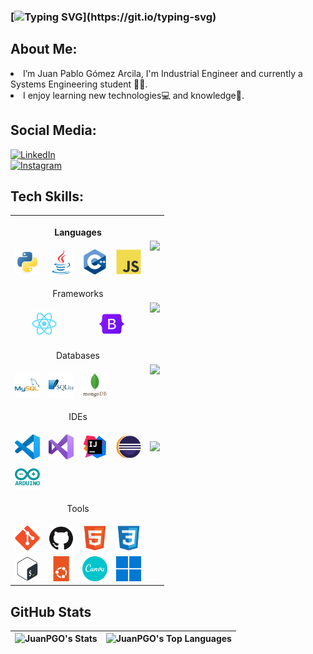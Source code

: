 ### [![Typing SVG](https://readme-typing-svg.herokuapp.com?font=Fira+Code&weight=600&pause=1000&color=288AB6&width=435&lines=%C2%A1Welcome+to+my+GitHub+page!+;I+really+appreciate+your+interest.)](https://git.io/typing-svg)

## About Me:
<li>I’m Juan Pablo Gómez Arcila, I'm Industrial Engineer and currently a Systems Engineering student 👨‍💻.</li>
<li>I enjoy learning new technologies💻 and knowledge📖.</li>

## Social Media:
[![LinkedIn](https://img.shields.io/badge/Juan_Pablo_G%C3%B3mez_Arcila-0077B5?style=flat-square&logo=LinkedIn&logoColor=0077B5&label=LinkedIn&labelColor=grey)](https://www.linkedin.com/in/juan-pablo-gomez-arcila/)</br>
[![Instagram](https://img.shields.io/badge/%40juanp.gom-E4405F?style=flat-square&logo=Instagram&label=Instagram)](https://www.instagram.com/juanp.gom/)</br>

## Tech Skills:
<table align="center">
  <!--- Start Languages table--->
  <tr>
    <th colspan="4" align=center><p>Languages</p></th>
    <td rowspan="2" align="center"><img src="https://user-images.githubusercontent.com/74038190/229223263-cf2e4b07-2615-4f87-9c38-e37600f8381a.gif" weight="200" height="100"></td>
  </tr>
  <tr>
    <td><a href="https://www.python.org/" target="_blank" rel="noreferrer"><img src="https://raw.githubusercontent.com/devicons/devicon/master/icons/python/python-original.svg" alt="Python" weight="40" height="40"></a</td>
    <td><a href="https://www.oracle.com/java/technologies/downloads/" target="_blank" rel="noreferrer"><img src="https://raw.githubusercontent.com/devicons/devicon/master/icons/java/java-original.svg" alt="Java" weight="40" height="40"></a></td>
    <td><a href="https://learn.microsoft.com/en-us/cpp/?view=msvc-170" target="_blank" rel="noreferrer"><img src="https://raw.githubusercontent.com/devicons/devicon/master/icons/cplusplus/cplusplus-original.svg" alt="Cplusplus" weight="40" height="40"></a></td>
    <td><a href="https://developer.mozilla.org/en-US/docs/Web/JavaScript" target="_blank" rel="noreferrer"><img src="https://raw.githubusercontent.com/devicons/devicon/master/icons/javascript/javascript-original.svg" alt="Javascript" weight="40" height="40"></a></td>    
  </tr>
  <!--- End Languages table--->
  <!--- Start Frameworks table--->
  <tr>
    <td colspan="4" align="center"><p>Frameworks</p> </td>
    <td rowspan="2" align="center"><img src="https://user-images.githubusercontent.com/8650838/185037071-543daad4-b372-46d6-8049-976299643f7a.gif" weight="150" height="100"></td>
  </tr>
  <tr>
    <td colspan="2" align="center"><a href="https://react.dev/" target="_blank" rel="noreferrer"><img src="https://raw.githubusercontent.com/devicons/devicon/master/icons/react/react-original.svg" alt="React" weight="40" height="40"></a></td>
    <td colspan="2" align="center"><a href="https://getbootstrap.com/" target="_blank" rel="noreferrer"><img src="https://raw.githubusercontent.com/devicons/devicon/master/icons/bootstrap/bootstrap-original.svg" alt="Bootstrap" weight="40" height="40"></a></td>
  </tr>
  <!--- End Frameworks table--->
  <!--- Start Databases table--->
  <tr>
    <td colspan="4" align="center"><p>Databases</p> </td>
    <td rowspan="2" align="center"><img src="https://user-images.githubusercontent.com/74038190/219923809-b86dc415-a0c2-4a38-bc88-ad6cf06395a8.gif" weight="150" height="100"></td>
  </tr>
  <tr>
    <td><a href="https://www.mysql.com/" rel="noreferrer"><img src="https://raw.githubusercontent.com/devicons/devicon/master/icons/mysql/mysql-original-wordmark.svg" alt="MySQL" weight="40" height="40"></td>
    <td><a href="https://www.sqlite.org/" target="_blank" rel="noreferrer"><img src="https://raw.githubusercontent.com/devicons/devicon/master/icons/sqlite/sqlite-original-wordmark.svg" alt="Sqlite" weight="40" height="40"></a></td>
    <td><a href="https://www.mongodb.com/" target="_blank" rel="noreferrer"><img src="https://raw.githubusercontent.com/devicons/devicon/master/icons/mongodb/mongodb-original-wordmark.svg" alt="MongoDB" weight="40" height="40"></a>
</td>
    <td><a><img></a></td>
  </tr>
  <!--- End Databases table--->
  <!--- Start IDEs table--->   
  <tr>
    <td colspan="4" align="center"><p>IDEs</p> </td>
    <td rowspan="3" align="center"><img src="https://user-images.githubusercontent.com/74038190/212749171-b84692a8-2b04-4e3b-93ca-ac14705da224.gif" weight=150 height=100></td>
  </tr>
  <tr>
    <td><a href="https://code.visualstudio.com/" rel="noreferrer"><img src="https://raw.githubusercontent.com/devicons/devicon/master/icons/vscode/vscode-original.svg" alt="Vscode" weight="40" height="40"></a></td>
    <td><a href="https://visualstudio.microsoft.com/" target="_blank" rel="noreferrer"><img src="https://raw.githubusercontent.com/devicons/devicon/master/icons/visualstudio/visualstudio-original.svg" alt="Visualstudio" weight="40" height="40"></a></td>
    <td><a href="https://www.jetbrains.com/idea/" target="_blank" rel="noreferrer"><img src="https://raw.githubusercontent.com/devicons/devicon/master/icons/intellij/intellij-original.svg" alt="Intellij" weight="40" height="40"></a></td>
    <td><a href="https://eclipseide.org/" target="_blank" rel="noreferrer"><img src="https://raw.githubusercontent.com/devicons/devicon/master/icons/eclipse/eclipse-original.svg" alt="Eclipse" weight="40" height="40"></a></td>
  </tr>
  <tr>
    <td><a href="https://www.arduino.cc/en/software" target="_blank" rel="noreferrer"><img src="https://raw.githubusercontent.com/devicons/devicon/master/icons/arduino/arduino-original-wordmark.svg" alt="Arduino" weight="40" height="40"></a></td>
  </tr>
  <!--- End IDEs table--->  
  <!--- Start Tools table---> 
  <tr>
    <td colspan="4" align="center"><p>Tools</p> </td>
    <td rowspan="3" align="center"></td>
  </tr>
  <tr>
    <td><a href="https://git-scm.com/" rel="noreferrer"><img src="https://raw.githubusercontent.com/devicons/devicon/master/icons/git/git-original.svg" alt="Git" weight="40" height="40"></a></td>
    <td><a href="https://github.com/" target="_blank" rel="noreferrer"><img src="https://raw.githubusercontent.com/devicons/devicon/master/icons/github/github-original.svg" alt="Github" weight="40" height="40"></a></td>
    <td><a href="https://developer.mozilla.org/en-US/docs/Web/HTML" target="_blank" rel="noreferrer"><img src="https://raw.githubusercontent.com/devicons/devicon/master/icons/html5/html5-original.svg" alt="Html5" weight="40" height="40"></a></td>
    <td><a href="https://www.w3.org/Style/CSS/Overview.en.html" target="_blank" rel="noreferrer"><img src="https://raw.githubusercontent.com/devicons/devicon/master/icons/css3/css3-original.svg" alt="Css3" weight="40" height="40">
</a></td>  
  </tr>
  <tr>
    <td><a href="https://www.gnu.org/software/bash/" target="_blank" rel="noreferrer"><img src="https://raw.githubusercontent.com/devicons/devicon/master/icons/bash/bash-original.svg" alt="Bash" weight="40" height="40"></a></td>
    <td><a href="https://ubuntu.com/" target="_blank" rel="noreferrer"><img src="https://raw.githubusercontent.com/devicons/devicon/master/icons/ubuntu/ubuntu-original.svg" alt="Ubuntu" weight="40" height="40"></a></td>
    <td><a href="https://www.canva.com/" target="_blank" rel="noreferrer"><img src="https://raw.githubusercontent.com/devicons/devicon/master/icons/canva/canva-original.svg" alt="Canva" weight="40" height="40"></a></td>
    <td><a href="https://www.microsoft.com/en-us/windows/?r=1" target="_blank" rel="noreferrer"><img src="https://github.com/devicons/devicon/blob/master/icons/windows11/windows11-original.svg" alt="Windows" weight="40" height="40">
</a></td>
  </tr>
  <!--- End Tools table---> 
</table>

## GitHub Stats 

<div align="center">

| ![JuanPGO's Stats](https://github-readme-stats.vercel.app/api?username=JuanPGO&theme=react&show_icons=true&hide_border=true&count_private=false)  | ![JuanPGO's Top Languages](https://github-readme-stats.vercel.app/api/top-langs/?username=JuanPGO&theme=react&show_icons=true&hide_border=true&layout=compact)|
| ------------- | ------------- |

</div>








<!---
JuanPGO/JuanPGO is a ✨ special ✨ repository because its `README.md` (this file) appears on your GitHub profile.
You can click the Preview link to take a look at your changes.
--->
